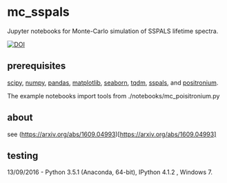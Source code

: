 # mc_sspals
Jupyter notebooks for Monte-Carlo simulation of SSPALS lifetime spectra.

[![DOI](https://zenodo.org/badge/68219730.svg)](https://zenodo.org/badge/latestdoi/68219730)

## prerequisites

[scipy](https://www.scipy.org/), [numpy](http://www.numpy.org/), [pandas](http://pandas.pydata.org/), [matplotlib](http://matplotlib.org/), [seaborn](https://stanford.edu/~mwaskom/software/seaborn/), [tqdm](https://pypi.python.org/pypi/tqdm), [sspals](https://pypi.python.org/pypi/sspals), and [positronium](https://pypi.python.org/pypi/positronium).

The example notebooks import tools from ./notebooks/mc_poisitronium.py

## about

see (https://arxiv.org/abs/1609.04993)[https://arxiv.org/abs/1609.04993]

## testing
13/09/2016 - Python 3.5.1 (Anaconda, 64-bit), IPython 4.1.2 , Windows 7.
